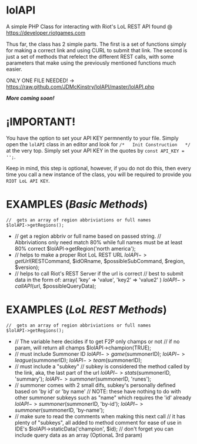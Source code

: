 lolAPI
=

A simple PHP Class for interacting with Riot's LoL REST API found @ https://developer.riotgames.com

Thus far, the class has 2 simple parts. The first is a set of functions simply for making a correct link and using CURL to submit that link. The second is just a set of methods that refelect the different REST calls, with some parameters that make using the previously mentioned functions much easier.

ONLY ONE FILE NEEDED! -> https://raw.github.com/JDMcKinstry/lolAPI/master/lolAPI.php

***More coming soon!***

¡IMPORTANT!
=
You have the option to set your API KEY permnently to your file. Simply open the `lolAPI` class in an editor and look for `/*	Init Construction	*/` at the very top. Simply set your API KEY in the quotes by `const API_KEY = '';`. 

Keep in mind, this step is optional, however, if you do not do this, then every time you call a new instance of the class, you will be required to provide you `RIOT LoL API KEY`.

EXAMPLES (*Basic Methods*)
=

	//	gets an array of region abbriviations or full names
	$lolAPI->getRegions();
-
	//	get a region abbriv or full name based on passed string.
	//	Abbriviations only need match 80% while full names must be at least 80% correct
	$lolAPI->getRegion('north america');
-
	//	helps to make a proper Riot LoL REST URL
	$lolAPI->getUrl($RESTCommand, $idORname, $possibleSubCommand, $region, $version);
-
	//	helps to call Riot's REST Server if the url is correct
	//	best to submit data in the form of: array( 'key' => 'value', 'key2' => 'value2' )
	$lolAPI->callAPI($url, $possibleQueryData);

EXAMPLES (*LoL REST Methods*)
=

	//	gets an array of region abbriviations or full names
	$lolAPI->getRegions();
-
	//	The variable here decides if to get F2P only champs or not
	//	if no param, will return all champs
	$lolAPI->champion(TRUE);
-
	//	must include Summoner ID
	$lolAPI->game($summonerID);
	$lolAPI->league($summonerID);
	$lolAPI->team($summonerID);
-
	//	must include a "subkey"
	//	subkey is considered the method called by the link, aka, the last part of the url
	$lolAPI->stats($summonerID, 'summary');
	$lolAPI->summoner($summonerID, 'runes');
-
	//	summoner comes with 2 small difs, subkey's personally defined based on 'by id' or 'by name'
	//	NOTE: these have nothing to do with other summoner subkeys such as "name" which requires the 'id' already
	$lolAPI->summoner($summonerID, 'by-id');
	$lolAPI->summoner($summonerID, 'by-name');
-
	//	make sure to read the comments when making this next call
	//	it has plenty of "subkeys", all added to method comment for ease of use in IDE's
	$lolAPI->staticData('champion', $id);
	//	don't forget you can include query data as an array (OptionaL 3rd param) 
